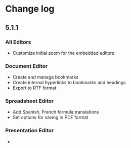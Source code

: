 # Change log
## 5.1.1
### All Editors
* Customize initial zoom for the embedded editors

### Document Editor
* Create and manage bookmarks
* Create internal hyperlinks to bookmarks and headings
* Export to RTF format

### Spreadsheet Editor
* Add Spanish, French formula translations
* Set options for saving in PDF format

### Presentation Editor
* 
